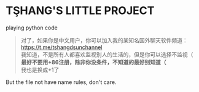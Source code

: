 # TŞHANG'S LITTLE PROJECT
playing python code
> 对了，如果你是中文用户，你可以加入我的某知名国外聊天软件频道：
<br/>https://t.me/tshangdsunchannel
<br/>我知道，不是所有人都喜欢监视别人的生活的，但是你可以选择不监视（
<br/><b>最好不要用+86注册，除非你没条件，不知道的最好别知道（</b>
<br/>我也是换成+1了

But the file not have name rules, don't care.
